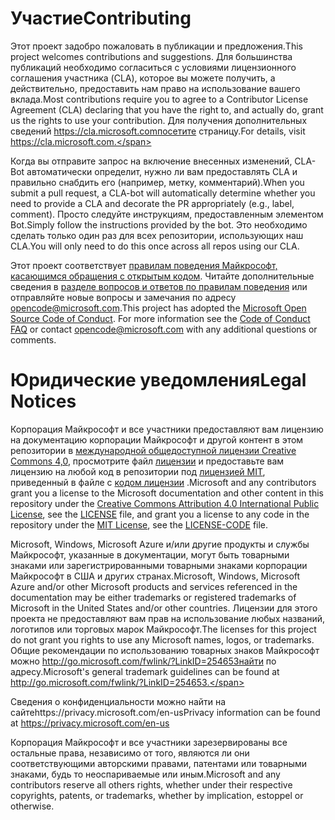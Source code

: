 # <a name="contributing"></a><span data-ttu-id="e7845-101">Участие</span><span class="sxs-lookup"><span data-stu-id="e7845-101">Contributing</span></span>

<span data-ttu-id="e7845-102">Этот проект задобро пожаловать в публикации и предложения.</span><span class="sxs-lookup"><span data-stu-id="e7845-102">This project welcomes contributions and suggestions.</span></span>  <span data-ttu-id="e7845-103">Для большинства публикаций необходимо согласиться с условиями лицензионного соглашения участника (CLA), которое вы можете получить, а действительно, предоставить нам право на использование вашего вклада.</span><span class="sxs-lookup"><span data-stu-id="e7845-103">Most contributions require you to agree to a Contributor License Agreement (CLA) declaring that you have the right to, and actually do, grant us the rights to use your contribution.</span></span> <span data-ttu-id="e7845-104">Для получения дополнительных сведений https://cla.microsoft.comпосетите страницу.</span><span class="sxs-lookup"><span data-stu-id="e7845-104">For details, visit https://cla.microsoft.com.</span></span>

<span data-ttu-id="e7845-105">Когда вы отправите запрос на включение внесенных изменений, CLA-Bot автоматически определит, нужно ли вам предоставлять CLA и правильно снабдить его (например, метку, комментарий).</span><span class="sxs-lookup"><span data-stu-id="e7845-105">When you submit a pull request, a CLA-bot will automatically determine whether you need to provide a CLA and decorate the PR appropriately (e.g., label, comment).</span></span> <span data-ttu-id="e7845-106">Просто следуйте инструкциям, предоставленным элементом Bot.</span><span class="sxs-lookup"><span data-stu-id="e7845-106">Simply follow the instructions provided by the bot.</span></span> <span data-ttu-id="e7845-107">Это необходимо сделать только один раз для всех репозитории, использующих наш CLA.</span><span class="sxs-lookup"><span data-stu-id="e7845-107">You will only need to do this once across all repos using our CLA.</span></span>

<span data-ttu-id="e7845-p103">Этот проект соответствует [правилам поведения Майкрософт, касающимся обращения с открытым кодом](https://opensource.microsoft.com/codeofconduct/). Читайте дополнительные сведения в [разделе вопросов и ответов по правилам поведения](https://opensource.microsoft.com/codeofconduct/faq/) или отправляйте новые вопросы и замечания по адресу [opencode@microsoft.com](mailto:opencode@microsoft.com).</span><span class="sxs-lookup"><span data-stu-id="e7845-p103">This project has adopted the [Microsoft Open Source Code of Conduct](https://opensource.microsoft.com/codeofconduct/). For more information see the [Code of Conduct FAQ](https://opensource.microsoft.com/codeofconduct/faq/) or contact [opencode@microsoft.com](mailto:opencode@microsoft.com) with any additional questions or comments.</span></span>

# <a name="legal-notices"></a><span data-ttu-id="e7845-110">Юридические уведомления</span><span class="sxs-lookup"><span data-stu-id="e7845-110">Legal Notices</span></span>

<span data-ttu-id="e7845-111">Корпорация Майкрософт и все участники предоставляют вам лицензию на документацию корпорации Майкрософт и другой контент в этом репозитории в [международной общедоступной лицензии Creative Commons 4,0](https://creativecommons.org/licenses/by/4.0/legalcode), просмотрите файл [лицензии](LICENSE) и предоставьте вам лицензию на любой код в репозитории под [лицензией MIT](https://opensource.org/licenses/MIT), приведенный в файле с [кодом лицензии](LICENSE-CODE) .</span><span class="sxs-lookup"><span data-stu-id="e7845-111">Microsoft and any contributors grant you a license to the Microsoft documentation and other content in this repository under the [Creative Commons Attribution 4.0 International Public License](https://creativecommons.org/licenses/by/4.0/legalcode), see the [LICENSE](LICENSE) file, and grant you a license to any code in the repository under the [MIT License](https://opensource.org/licenses/MIT), see the [LICENSE-CODE](LICENSE-CODE) file.</span></span>

<span data-ttu-id="e7845-112">Microsoft, Windows, Microsoft Azure и/или другие продукты и службы Майкрософт, указанные в документации, могут быть товарными знаками или зарегистрированными товарными знаками корпорации Майкрософт в США и других странах.</span><span class="sxs-lookup"><span data-stu-id="e7845-112">Microsoft, Windows, Microsoft Azure and/or other Microsoft products and services referenced in the documentation may be either trademarks or registered trademarks of Microsoft in the United States and/or other countries.</span></span>
<span data-ttu-id="e7845-113">Лицензии для этого проекта не предоставляют вам прав на использование любых названий, логотипов или торговых марок Майкрософт.</span><span class="sxs-lookup"><span data-stu-id="e7845-113">The licenses for this project do not grant you rights to use any Microsoft names, logos, or trademarks.</span></span>
<span data-ttu-id="e7845-114">Общие рекомендации по использованию товарных знаков Майкрософт можно http://go.microsoft.com/fwlink/?LinkID=254653найти по адресу.</span><span class="sxs-lookup"><span data-stu-id="e7845-114">Microsoft's general trademark guidelines can be found at http://go.microsoft.com/fwlink/?LinkID=254653.</span></span>

<span data-ttu-id="e7845-115">Сведения о конфиденциальности можно найти на сайтеhttps://privacy.microsoft.com/en-us</span><span class="sxs-lookup"><span data-stu-id="e7845-115">Privacy information can be found at https://privacy.microsoft.com/en-us</span></span>

<span data-ttu-id="e7845-116">Корпорация Майкрософт и все участники зарезервированы все остальные права, независимо от того, являются ли они соответствующими авторскими правами, патентами или товарными знаками, будь то неоспариваемые или иным.</span><span class="sxs-lookup"><span data-stu-id="e7845-116">Microsoft and any contributors reserve all others rights, whether under their respective copyrights, patents, or trademarks, whether by implication, estoppel or otherwise.</span></span>
